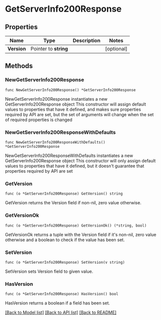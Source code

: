 # GetServerInfo200Response

## Properties

Name | Type | Description | Notes
------------ | ------------- | ------------- | -------------
**Version** | Pointer to **string** |  | [optional] 

## Methods

### NewGetServerInfo200Response

`func NewGetServerInfo200Response() *GetServerInfo200Response`

NewGetServerInfo200Response instantiates a new GetServerInfo200Response object
This constructor will assign default values to properties that have it defined,
and makes sure properties required by API are set, but the set of arguments
will change when the set of required properties is changed

### NewGetServerInfo200ResponseWithDefaults

`func NewGetServerInfo200ResponseWithDefaults() *GetServerInfo200Response`

NewGetServerInfo200ResponseWithDefaults instantiates a new GetServerInfo200Response object
This constructor will only assign default values to properties that have it defined,
but it doesn't guarantee that properties required by API are set

### GetVersion

`func (o *GetServerInfo200Response) GetVersion() string`

GetVersion returns the Version field if non-nil, zero value otherwise.

### GetVersionOk

`func (o *GetServerInfo200Response) GetVersionOk() (*string, bool)`

GetVersionOk returns a tuple with the Version field if it's non-nil, zero value otherwise
and a boolean to check if the value has been set.

### SetVersion

`func (o *GetServerInfo200Response) SetVersion(v string)`

SetVersion sets Version field to given value.

### HasVersion

`func (o *GetServerInfo200Response) HasVersion() bool`

HasVersion returns a boolean if a field has been set.


[[Back to Model list]](../README.md#documentation-for-models) [[Back to API list]](../README.md#documentation-for-api-endpoints) [[Back to README]](../README.md)


